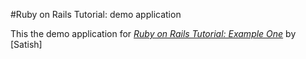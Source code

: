 #Ruby on Rails Tutorial: demo application

This the demo application for [*Ruby on Rails Tutorial: Example One*](http://railstutorial.org) by [Satish]